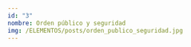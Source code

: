 ```yaml
---
id: "3"
nombre: Orden público y seguridad
img: /ELEMENTOS/posts/orden_publico_seguridad.jpg
---
```

